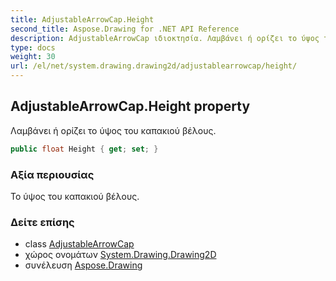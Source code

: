 ```yaml
---
title: AdjustableArrowCap.Height
second_title: Aspose.Drawing for .NET API Reference
description: AdjustableArrowCap ιδιοκτησία. Λαμβάνει ή ορίζει το ύψος του καπακιού βέλους.
type: docs
weight: 30
url: /el/net/system.drawing.drawing2d/adjustablearrowcap/height/
---
```

## AdjustableArrowCap.Height property

Λαμβάνει ή ορίζει το ύψος του καπακιού βέλους.

```csharp
public float Height { get; set; }
```

### Αξία περιουσίας

Το ύψος του καπακιού βέλους.

### Δείτε επίσης

* class [AdjustableArrowCap](../)
* χώρος ονομάτων [System.Drawing.Drawing2D](../../adjustablearrowcap/)
* συνέλευση [Aspose.Drawing](../../../)


